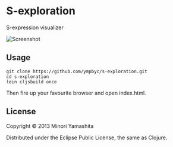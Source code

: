 # S-exploration

S-expression visualizer

![Screenshot](https://raw.github.com/ympbyc/s-exploration/resources/public/images/s-exploration20130624.png)

## Usage

```
git clone https://github.com/ympbyc/s-exploration.git
cd s-exploration
lein cljsbuild once
```

Then fire up your favourite browser and open index.html.

## License

Copyright © 2013 Minori Yamashita

Distributed under the Eclipse Public License, the same as Clojure.
